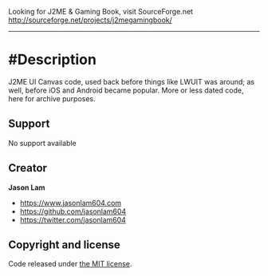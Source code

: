 Looking for J2ME & Gaming Book, visit SourceForge.net http://sourceforge.net/projects/j2megamingbook/

------------------

#Description
===============
J2ME UI Canvas code, used back before things like LWUIT was around; as well, before iOS and Android became popular.
More or less dated code, here for archive purposes.

## Support

No support available

## Creator

**Jason Lam**

- <https://www.jasonlam604.com>
- <https://github.com/jasonlam604>
- <https://twitter.com/jasonlam604>

## Copyright and license

Code released under [the MIT license](https://github.com/jasonlam604/J2ME-UI/blob/master/LICENSE). 

